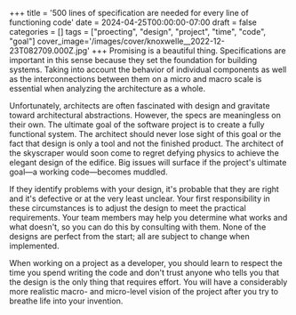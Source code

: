 +++
title = '500 lines of specification are needed for every line of functioning code'
date = 2024-04-25T00:00:00-07:00
draft = false
categories = []
tags = ["proecting", "design", "project", "time", "code", "goal"]
cover_image='/images/cover/knoxwelle__2022-12-23T082709.000Z.jpg'
+++
Promising is a beautiful thing. Specifications are important in this sense because they set the foundation for building systems. Taking into account the behavior of individual components as well as the interconnections between them on a micro and macro scale is essential when analyzing the architecture as a whole.

Unfortunately, architects are often fascinated with design and gravitate toward architectural abstractions. However, the specs are meaningless on their own. The ultimate goal of the software project is to create a fully functional system. The architect should never lose sight of this goal or the fact that design is only a tool and not the finished product. The architect of the skyscraper would soon come to regret defying physics to achieve the elegant design of the edifice. Big issues will surface if the project's ultimate goal—a working code—becomes muddled.

If they identify problems with your design, it's probable that they are right and it's defective or at the very least unclear. Your first responsibility in these circumstances is to adjust the design to meet the practical requirements. Your team members may help you determine what works and what doesn't, so you can do this by consulting with them. None of the designs are perfect from the start; all are subject to change when implemented. 

When working on a project as a developer, you should learn to respect the time you spend writing the code and don't trust anyone who tells you that the design is the only thing that requires effort. You will have a considerably more realistic macro- and micro-level vision of the project after you try to breathe life into your invention.